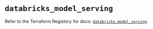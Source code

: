 # `databricks_model_serving`

Refer to the Terraform Registory for docs: [`databricks_model_serving`](https://registry.terraform.io/providers/databricks/databricks/1.19.0/docs/resources/model_serving).
